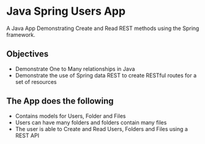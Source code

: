 # Java Spring Users App
A Java App Demonstrating Create and Read REST methods using the Spring framework.

## Objectives
* Demonstrate One to Many relationships in Java
* Demonstrate the use of Spring data REST to create RESTful routes for a set of resources

## The App does the following
* Contains models for Users, Folder and Files
* Users can have many folders and folders contain many files
* The user is able to Create and Read Users, Folders and Files using a REST API
